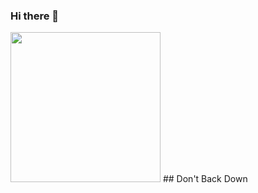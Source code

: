 ### Hi there 👋
<img src = "https://media.giphy.com/media/HscDLzkO8EOTmgkhQP/giphy.gif" width="240" height = "240">
## Don't Back Down
